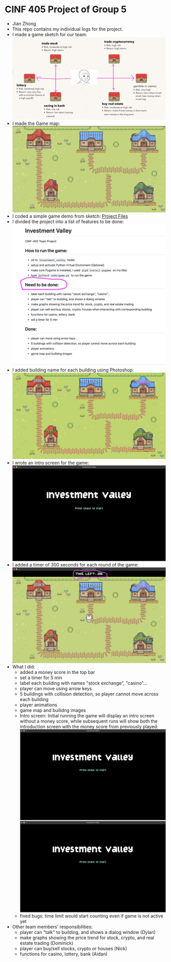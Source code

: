 # CINF 405 Project of Group 5 
- Jian Zhong
- This repo contains my individual logs for the project.
- I made a game sketch for our team: ![1](https://github.com/a2677331/CINF-405-Project/blob/main/Concept%20sketch.png)
- I made the Game map: ![2](https://github.com/a2677331/CINF-405-Project/blob/main/map.png)
- I coded a simple game demo from sketch: [Project Files](https://github.com/a2677331/CINF-405-Project/tree/main/investment_valley)
- I divided the project into a list of features to be done: ![3](https://github.com/a2677331/CINF-405-Project/blob/main/to_be_done.png)
- I added building name for each building using Photoshop: ![4](https://github.com/a2677331/CINF-405-Project/blob/main/ground.png)
- I wrote an intro screen for the game: ![5](https://github.com/a2677331/CINF-405-Project/blob/main/intro_screen.png)
- I added a timer of 300 seconds for each round of the game: ![6](https://github.com/a2677331/CINF-405-Project/blob/main/timer.png)
- What I did:
  - added a money score in the top bar
  - set a timer for 5 min
  - label each building with names "stock exchange", "casino"...
  - player can move using arrow keys
  - 5 buildings with collision detection, so player cannot move across each building
  - player animations
  - game map and builidng images
  - Intro screen: Initial running the game will display an intro screen without a money score, while subsequent runs will show both the introduction screen with the money score from previously played: ![6](https://github.com/a2677331/CINF-405-Project/blob/main/intro_screen.png) ![7](https://github.com/a2677331/CINF-405-Project/blob/main/intro_screen.png)
  - fixed bugs: time limit would start counting even if game is not active yet
- Other team members' responsibilities:
  - player can "talk" to building, and shows a dialog window (Dylan)
  - make graphs showing the price trend for stock, crypto, and real estate trading (Dominick)
  - player can buy/sell stocks, crypto or houses (Nick)
  - functions for casino, lottery, bank (Aidan)
    


